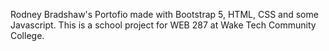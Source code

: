 Rodney Bradshaw's Portofio made with Bootstrap 5, HTML, CSS and some Javascript. This is a school project for WEB 287 at Wake Tech Community College.
